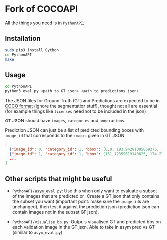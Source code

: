 # Fork of COCOAPI

All the things you need is in `PythonAPI/`

## Installation

```bash
sudo pip3 install Cython
cd PythonAPI
make
```

## Usage

```bash
cd PythonAPI
python3 eval.py <path to GT json> <path to predictions json> 
```
The JSON files for Ground Truth (GT) and Predictions are expected to be in [COCO format](https://www.immersivelimit.com/tutorials/create-coco-annotations-from-scratch/#coco-dataset-format) (ignore the segmentation stuff), thought not all are essential (for example things like `licenses` need not to be included in the json)

GT JSON should have `images`, `categories` and `annotations`.  

Prediction JSON can just be a list of predicted bounding boxes with `image_id` that corresponds to the `images` given in GT JSON
```json
[
  {"image_id": 0, "category_id": 1, "bbox": [0.0, 193.94281005859375, 131.76132202148438, 79.2210693359375], "score": 0.8640222549438477},
  {"image_id": 1, "category_id": 1, "bbox": [131.12359619140625, 174.27325439453125, 309.98846435546875, 62.258544921875], "score": 0.436798095703125},
  ...
]
```

## Other scripts that might be useful
- `PythonAPI/asym_eval.py`: Use this when only want to evaluate a subset of the images that are predicted on. Create a GT json that only contains the subset you want (important point: make sure the `image_id`s are unchanged), then test it against the prediction json (prediction json can contain images not in the subset GT json).

- `PythonAPI/visualise_bb.py`: Outputs visualised GT and predicted bbs on each validation image in the GT json. Able to take in asym pred vs GT (similar to `asym_eval.py`)
